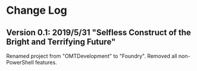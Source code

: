 # Change Log

## Version 0.1: 2019/5/31 "Selfless Construct of the Bright and Terrifying Future"

Renamed project from "OMTDevelopment" to "Foundry". Removed all non-PowerShell features.
